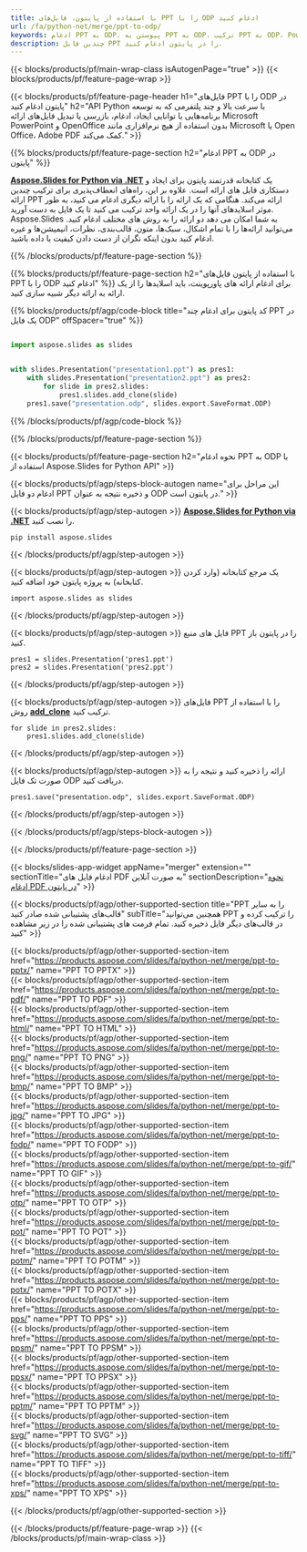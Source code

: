 ```yaml
---
title: با استفاده از پایتون، فایل‌های PPT را با ODP ادغام کنید
url: /fa/python-net/merge/ppt-to-odp/
keywords: ادغام PPT به ODP، پیوستن به PPT به ODP، ترکیب PPT به ODP، PowerPoint، Presentation، ODP، Python، Aspose
description: چندین فایل PPT را در پایتون ادغام کنید.
---
```


{{< blocks/products/pf/main-wrap-class isAutogenPage="true" >}}
{{< blocks/products/pf/feature-page-wrap >}}

{{< blocks/products/pf/feature-page-header h1="فایل‌های PPT را با ODP در پایتون ادغام کنید" h2="API Python با سرعت بالا و چند پلتفرمی که به توسعه برنامه‌هایی با توانایی ایجاد، ادغام، بازرسی یا تبدیل فایل‌های ارائه Microsoft PowerPoint و OpenOffice بدون استفاده از هیچ نرم‌افزاری مانند Microsoft یا Open Office، Adobe PDF کمک می‌کند." >}}

{{% blocks/products/pf/feature-page-section h2="ادغام PPT به ODP در پایتون" %}}

[**Aspose.Slides for Python via .NET**](https://products.aspose.com/slides/fa/python-net/) یک کتابخانه قدرتمند پایتون برای ایجاد و دستکاری فایل های ارائه است. علاوه بر این، راه‌های انعطاف‌پذیری برای ترکیب چندین ارائه PPT ارائه می‌کند. هنگامی که یک ارائه را با ارائه دیگری ادغام می کنید، به طور موثر اسلایدهای آنها را در یک ارائه واحد ترکیب می کنید تا یک فایل به دست آورید. Aspose.Slides به شما امکان می دهد دو ارائه را به روش های مختلف ادغام کنید. می‌توانید ارائه‌ها را با تمام اشکال، سبک‌ها، متون، قالب‌بندی، نظرات، انیمیشن‌ها و غیره ادغام کنید بدون اینکه نگران از دست دادن کیفیت یا داده باشید.

{{% /blocks/products/pf/feature-page-section %}}

{{% blocks/products/pf/feature-page-section  h2="با استفاده از پایتون فایل‌های PPT را با ODP ادغام کنید" %}}
برای ادغام ارائه های پاورپوینت، باید اسلایدها را از یک ارائه به ارائه دیگر شبیه سازی کنید.

{{% blocks/products/pf/agp/code-block title="کد پایتون برای ادغام چند PPT در یک فایل ODP" offSpacer="true" %}}

```python

import aspose.slides as slides


with slides.Presentation("presentation1.ppt") as pres1:
    with slides.Presentation("presentation2.ppt") as pres2:
        for slide in pres2.slides:
            pres1.slides.add_clone(slide)
    pres1.save("presentation.odp", slides.export.SaveFormat.ODP)
```


{{% /blocks/products/pf/agp/code-block %}}

{{% /blocks/products/pf/feature-page-section %}}

{{< blocks/products/pf/feature-page-section  h2="نحوه ادغام PPT به ODP با استفاده از Aspose.Slides for Python API" >}}

{{< blocks/products/pf/agp/steps-block-autogen name="این مراحل برای ادغام دو فایل PPT و ذخیره نتیجه به عنوان ODP در پایتون است." >}}

{{< blocks/products/pf/agp/step-autogen >}}
[**Aspose.Slides for Python via .NET**](https://products.aspose.com/slides/fa/python-net/) را نصب کنید.
```
pip install aspose.slides
```
{{< /blocks/products/pf/agp/step-autogen >}}

{{< blocks/products/pf/agp/step-autogen >}}
یک مرجع کتابخانه (وارد کردن کتابخانه) به پروژه پایتون خود اضافه کنید.
```
import aspose.slides as slides
```
{{< /blocks/products/pf/agp/step-autogen >}}

{{< blocks/products/pf/agp/step-autogen >}}
فایل های منبع PPT را در پایتون باز کنید.
```
pres1 = slides.Presentation('pres1.ppt')
pres2 = slides.Presentation('pres2.ppt')
```
{{< /blocks/products/pf/agp/step-autogen >}}

{{< blocks/products/pf/agp/step-autogen >}}
فایل‌های PPT را با استفاده از روش [**add_clone**](https://reference.aspose.com/slides/python-net/aspose.slides/islidecollection/#methods) ترکیب کنید.
```
for slide in pres2.slides:
    pres1.slides.add_clone(slide)
```
{{< /blocks/products/pf/agp/step-autogen >}}

{{< blocks/products/pf/agp/step-autogen >}}
ارائه را ذخیره کنید و نتیجه را به صورت تک فایل ODP دریافت کنید.
```
pres1.save("presentation.odp", slides.export.SaveFormat.ODP)
```

{{< /blocks/products/pf/agp/step-autogen >}}

{{< /blocks/products/pf/agp/steps-block-autogen >}}

{{< /blocks/products/pf/feature-page-section >}}

{{< blocks/slides-app-widget  appName="merger" extension="" sectionTitle="ادغام فایل های PDF به صورت آنلاین" sectionDescription="[نحوه ادغام PDF در پایتون](https://products.aspose.com/slides/fa/python-net/merge/pdf/)" >}}

{{< blocks/products/pf/agp/other-supported-section title="PPT را به سایر قالب‌های پشتیبانی شده صادر کنید" subTitle="همچنین می‌توانید PPT را ترکیب کرده و در قالب‌های دیگر فایل ذخیره کنید. تمام فرمت های پشتیبانی شده را در زیر مشاهده کنید" >}}

{{< blocks/products/pf/agp/other-supported-section-item href="https://products.aspose.com/slides/fa/python-net/merge/ppt-to-pptx/" name="PPT TO PPTX" >}}  
{{< blocks/products/pf/agp/other-supported-section-item href="https://products.aspose.com/slides/fa/python-net/merge/ppt-to-pdf/" name="PPT TO PDF" >}}  
{{< blocks/products/pf/agp/other-supported-section-item href="https://products.aspose.com/slides/fa/python-net/merge/ppt-to-html/" name="PPT TO HTML" >}}  
{{< blocks/products/pf/agp/other-supported-section-item href="https://products.aspose.com/slides/fa/python-net/merge/ppt-to-png/" name="PPT TO PNG" >}}  
{{< blocks/products/pf/agp/other-supported-section-item href="https://products.aspose.com/slides/fa/python-net/merge/ppt-to-bmp/" name="PPT TO BMP" >}}  
{{< blocks/products/pf/agp/other-supported-section-item href="https://products.aspose.com/slides/fa/python-net/merge/ppt-to-jpg/" name="PPT TO JPG" >}}  
{{< blocks/products/pf/agp/other-supported-section-item href="https://products.aspose.com/slides/fa/python-net/merge/ppt-to-fodp/" name="PPT TO FODP" >}}  
{{< blocks/products/pf/agp/other-supported-section-item href="https://products.aspose.com/slides/fa/python-net/merge/ppt-to-gif/" name="PPT TO GIF" >}}  
{{< blocks/products/pf/agp/other-supported-section-item href="https://products.aspose.com/slides/fa/python-net/merge/ppt-to-otp/" name="PPT TO OTP" >}}  
{{< blocks/products/pf/agp/other-supported-section-item href="https://products.aspose.com/slides/fa/python-net/merge/ppt-to-pot/" name="PPT TO POT" >}}  
{{< blocks/products/pf/agp/other-supported-section-item href="https://products.aspose.com/slides/fa/python-net/merge/ppt-to-potm/" name="PPT TO POTM" >}}  
{{< blocks/products/pf/agp/other-supported-section-item href="https://products.aspose.com/slides/fa/python-net/merge/ppt-to-potx/" name="PPT TO POTX" >}}  
{{< blocks/products/pf/agp/other-supported-section-item href="https://products.aspose.com/slides/fa/python-net/merge/ppt-to-pps/" name="PPT TO PPS" >}}  
{{< blocks/products/pf/agp/other-supported-section-item href="https://products.aspose.com/slides/fa/python-net/merge/ppt-to-ppsm/" name="PPT TO PPSM" >}}  
{{< blocks/products/pf/agp/other-supported-section-item href="https://products.aspose.com/slides/fa/python-net/merge/ppt-to-ppsx/" name="PPT TO PPSX" >}}  
{{< blocks/products/pf/agp/other-supported-section-item href="https://products.aspose.com/slides/fa/python-net/merge/ppt-to-pptm/" name="PPT TO PPTM" >}}  
{{< blocks/products/pf/agp/other-supported-section-item href="https://products.aspose.com/slides/fa/python-net/merge/ppt-to-svg/" name="PPT TO SVG" >}}  
{{< blocks/products/pf/agp/other-supported-section-item href="https://products.aspose.com/slides/fa/python-net/merge/ppt-to-tiff/" name="PPT TO TIFF" >}}  
{{< blocks/products/pf/agp/other-supported-section-item href="https://products.aspose.com/slides/fa/python-net/merge/ppt-to-xps/" name="PPT TO XPS" >}}  


{{< /blocks/products/pf/agp/other-supported-section >}}

{{< /blocks/products/pf/feature-page-wrap >}}
{{< /blocks/products/pf/main-wrap-class >}}